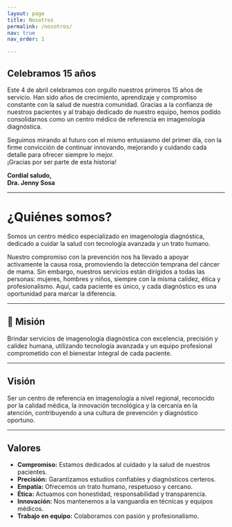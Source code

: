 ```yaml
---
layout: page
title: Nosotros
permalink: /nosotros/
nav: true
nav_order: 1

---
```

## Celebramos 15 años

Este 4 de abril celebramos con orgullo nuestros primeros 15 años de servicio. Han sido años de crecimiento, aprendizaje y compromiso constante con la salud de nuestra comunidad. Gracias a la confianza de nuestros pacientes y al trabajo dedicado de nuestro equipo, hemos podido consolidarnos como un centro médico de referencia en imagenología diagnóstica.

Seguimos mirando al futuro con el mismo entusiasmo del primer día, con la firme convicción de continuar innovando, mejorando y cuidando cada detalle para ofrecer siempre lo mejor.  
¡Gracias por ser parte de esta historia!

**Cordial saludo,**  
**Dra. Jenny Sosa**


---
# ¿Quiénes somos?

Somos un centro médico especializado en imagenología diagnóstica, dedicado a cuidar la salud con tecnología avanzada y un trato humano. 

Nuestro compromiso con la prevención nos ha llevado a apoyar activamente la causa rosa, promoviendo la detección temprana del cáncer de mama. Sin embargo, nuestros servicios están dirigidos a todas las personas: mujeres, hombres y niños, siempre con la misma calidez, ética y profesionalismo. Aquí, cada paciente es único, y cada diagnóstico es una oportunidad para marcar la diferencia.

---

## 🎯 Misión

Brindar servicios de imagenología diagnóstica con excelencia, precisión y calidez humana, utilizando tecnología avanzada y un equipo profesional comprometido con el bienestar integral de cada paciente.

---

## Visión

Ser un centro de referencia en imagenología a nivel regional, reconocido por la calidad médica, la innovación tecnológica y la cercanía en la atención, contribuyendo a una cultura de prevención y diagnóstico oportuno.

---

## Valores

- **Compromiso:** Estamos dedicados al cuidado y la salud de nuestros pacientes.  
- **Precisión:** Garantizamos estudios confiables y diagnósticos certeros.  
- **Empatía:** Ofrecemos un trato humano, respetuoso y cercano.  
- **Ética:** Actuamos con honestidad, responsabilidad y transparencia.  
- **Innovación:** Nos mantenemos a la vanguardia en técnicas y equipos médicos.  
- **Trabajo en equipo:** Colaboramos con pasión y profesionalismo.



